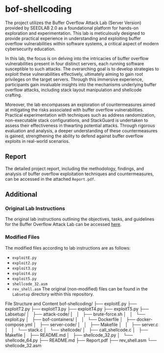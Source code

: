 # bof-shellcoding
The project utilizes the Buffer Overflow Attack Lab (Server Version) provided by SEEDLAB 2.0 as a foundational platform for hands-on exploration and experimentation. This lab is meticulously designed to provide practical experience in understanding and exploiting buffer overflow vulnerabilities within software systems, a critical aspect of modern cybersecurity education.

In this lab, the focus is on delving into the intricacies of buffer overflow vulnerabilities present in four distinct servers, each running software susceptible to such attacks. The overarching goal is to develop strategies to exploit these vulnerabilities effectively, ultimately aiming to gain root privileges on the target servers. Through this immersive experience, participants gain invaluable insights into the mechanisms underlying buffer overflow attacks, including stack layout manipulation and shellcode crafting.

Moreover, the lab encompasses an exploration of countermeasures aimed at mitigating the risks associated with buffer overflow vulnerabilities. Practical experimentation with techniques such as address randomization, non-executable stack configurations, and StackGuard is undertaken to assess their effectiveness in thwarting potential attacks. Through rigorous evaluation and analysis, a deeper understanding of these countermeasures is gained, strengthening the ability to defend against buffer overflow exploits in real-world scenarios.

## Report
The detailed project report, including the methodology, findings, and analysis of buffer overflow exploitation techniques and countermeasures, can be accessed in the attached `Report.pdf`.

## Additional

### Original Lab Instructions
The original lab instructions outlining the objectives, tasks, and guidelines for the Buffer Overflow Attack Lab can be accessed [here](https://seedsecuritylabs.org/Labs_20.04/Software/Buffer_Overflow_Server/).

### Modified Files
The modified files according to lab instructions are as follows:
- `exploitE.py`
- `exploit2.py`
- `exploit3.py`
- `exploit4.py`
- `exploit5.py`
- `shellcode_32.asm`
- `rev_shell.asm`
The original (non-modified) files can be found in the `Labsetup` directory within this repository.

File Structure and Content
bof-shellcoding/
├── exploitE.py
├── exploitT2.py
├── exploitT3.py
├── exploitT4.py
├── exploitT5.py
├── Labsetup/
│   ├── attack-code/
│   │   ├── brute-force.sh
│   │   └── exploit.py
│   ├── bof-containers/
│   │   └── Dockerfile
│   ├── docker-compose.yml
│   ├── server-code/
│   │   ├── Makefile
│   │   ├── server.c
│   │   └── stack.c
│   └── shellcode/
│       ├── call_shellcode.c
│       ├── Makefile
│       ├── README.md
│       ├── shellcode_32.py
│       └── shellcode_64.py
├── README.md
├── Report.pdf
├── rev_shell.asm
└── shellcode_32.asm